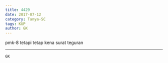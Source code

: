 ```yaml
---
title: 4429
date: 2017-07-12
category: Tanya-SC
tags: KUP
author: GK
---
```


pmk-8 tetapi tetap kena surat teguran

---



`GK`
